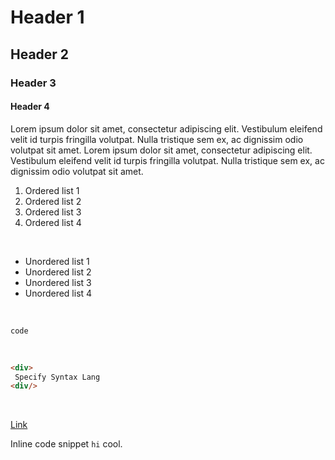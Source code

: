 # Header 1

## Header 2

### Header 3

#### Header 4

Lorem ipsum dolor sit amet, consectetur adipiscing elit. Vestibulum eleifend
velit id turpis fringilla volutpat. Nulla tristique sem ex, ac dignissim odio
volutpat sit amet. Lorem ipsum dolor sit amet, consectetur adipiscing elit. Vestibulum eleifend
velit id turpis fringilla volutpat. Nulla tristique sem ex, ac dignissim odio
volutpat sit amet.


1. Ordered list 1
2. Ordered list 2
3. Ordered list 3
4. Ordered list 4

<br/>

- Unordered list 1
- Unordered list 2
- Unordered list 3
- Unordered list 4

<br/>

```
code
```

<br />

```html
<div>
 Specify Syntax Lang
<div/>
```

<br />

[Link](#)


Inline code snippet `hi` cool.
